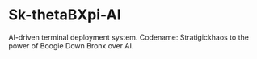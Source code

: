 # Sk-thetaBXpi-AI
AI-driven terminal deployment system. Codename: Stratigickhaos to the power of Boogie Down Bronx over AI.

